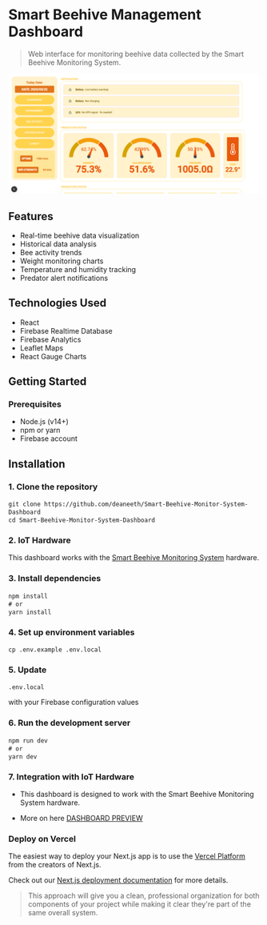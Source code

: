 # Smart Beehive Management Dashboard

> Web interface for monitoring beehive data collected by the Smart Beehive Monitoring System.

<p align="center">
  <img src="assets/dashboard-preview.png" alt="Dashboard Preview" width="800">
</p>

## Features

- Real-time beehive data visualization
- Historical data analysis
- Bee activity trends
- Weight monitoring charts
- Temperature and humidity tracking
- Predator alert notifications

## Technologies Used

- React
- Firebase Realtime Database
- Firebase Analytics
- Leaflet Maps
- React Gauge Charts

## Getting Started

### Prerequisites

- Node.js (v14+)
- npm or yarn
- Firebase account

## Installation

### 1. Clone the repository

```
git clone https://github.com/deaneeth/Smart-Beehive-Monitor-System-Dashboard
cd Smart-Beehive-Monitor-System-Dashboard
```

### 2. IoT Hardware

This dashboard works with the [Smart Beehive Monitoring System](https://github.com/deaneeth/Smart-Beehive-Monitor-System) hardware.

### 3. Install dependencies

```
npm install
# or
yarn install
```

### 4. Set up environment variables

```
cp .env.example .env.local
```

### 5. Update 

```
.env.local
```
 with your Firebase configuration values

### 6. Run the development server

```
npm run dev
# or
yarn dev
```

### 7. Integration with IoT Hardware

- This dashboard is designed to work with the Smart Beehive Monitoring System hardware. 

- More on here [DASHBOARD PREVIEW](DASHBOARD-PREVIEW.md)

### Deploy on Vercel

The easiest way to deploy your Next.js app is to use the [Vercel Platform](https://vercel.com/new?utm_medium=default-template&filter=next.js&utm_source=create-next-app&utm_campaign=create-next-app-readme) from the creators of Next.js.

Check out our [Next.js deployment documentation](https://nextjs.org/docs/app/building-your-application/deploying) for more details.


> This approach will give you a clean, professional organization for both components of your project while making it clear they're part of the same overall system.
